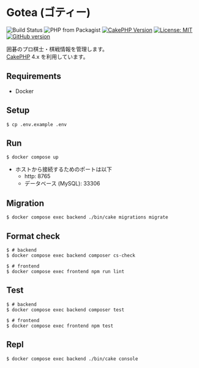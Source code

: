 # Gotea (ゴティー)

![Build Status](https://github.com/gotoeveryone/gotea/workflows/Build/badge.svg)
![PHP from Packagist](https://img.shields.io/packagist/php-v/symfony/symfony.svg)
[![CakePHP Version](https://img.shields.io/badge/cakephp-4.0-0366d6.svg)](https://book.cakephp.org/4.0/ja/index.html)
[![License: MIT](https://img.shields.io/badge/License-MIT-yellow.svg)](https://github.com/gotoeveryone/gotea/blob/master/LICENSE)
[![GitHub version](https://badge.fury.io/gh/gotoeveryone%2Fgotea.svg)](https://badge.fury.io/gh/gotoeveryone%2Fgotea)

囲碁のプロ棋士・棋戦情報を管理します。  
[CakePHP](http://cakephp.org) 4.x を利用しています。

## Requirements

- Docker

## Setup

```console
$ cp .env.example .env
```

## Run

```console
$ docker compose up
```

- ホストから接続するためのポートは以下
  - http: 8765
  - データベース (MySQL): 33306

## Migration

```console
$ docker compose exec backend ./bin/cake migrations migrate
```

## Format check

```console
$ # backend
$ docker compose exec backend composer cs-check

$ # frontend
$ docker compose exec frontend npm run lint
```

## Test

```console
$ # backend
$ docker compose exec backend composer test

$ # frontend
$ docker compose exec frontend npm test
```

## Repl

```console
$ docker compose exec backend ./bin/cake console
```
